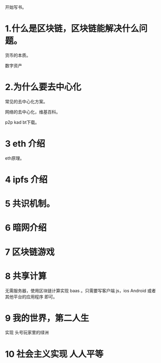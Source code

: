 开始写书。

# 1.什么是区块链，区块链能解决什么问题。

货币的本质。
 
数字资产
 
# 2.为什么要去中心化

常见的去中心化方案。

网络的去中心化，维基百科。

p2p kad bt下载。

# 3 eth 介绍

eth原理。

# 4 ipfs 介绍

# 5 共识机制。

# 6 暗网介绍

# 7 区块链游戏

# 8 共享计算

无需服务器，使用区块链计算实现 baas 。只需要写客户端 js，ios Android 或者其他平台的应用程序 即可。

# 9 我的世界，第二人生
实现 头号玩家里的绿洲

# 10 社会主义实现 人人平等

